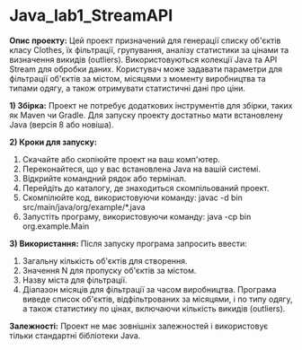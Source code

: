 # Java_lab1_StreamAPI
**Опис проекту:**
Цей проект призначений для генерації списку об'єктів класу Clothes, їх фільтрації, групування, аналізу статистики за цінами та визначення викидів (outliers). Використовуються колекції Java та API Stream для обробки даних. Користувач може задавати параметри для фільтрації об'єктів за містом, місяцями з моменту виробництва та типами одягу, а також отримувати статистичні дані про ціни.

**1) Збірка:** Проект не потребує додаткових інструментів для збірки, таких як Maven чи Gradle. Для запуску проекту достатньо мати встановлену Java (версія 8 або новіша).

**2) Кроки для запуску:**

1. Скачайте або скопіюйте проект на ваш комп'ютер.
2. Переконайтеся, що у вас встановлена Java на вашій системі.
3. Відкрийте командний рядок або термінал.
4. Перейдіть до каталогу, де знаходиться скомпільований проект.
5. Скомпілюйте код, використовуючи команду:
   javac -d bin src/main/java/org/example/*.java
6. Запустіть програму, використовуючи команду:
   java -cp bin org.example.Main
   
**3) Використання:**
Після запуску програма запросить ввести:

1. Загальну кількість об'єктів для створення.
2. Значення N для пропуску об'єктів за містом.
3. Назву міста для фільтрації.
4. Діапазон місяців для фільтрації за часом виробництва.
Програма виведе список об'єктів, відфільтрованих за місяцями, і по типу одягу, а також статистику по цінах, включаючи кількість викидів (outliers).

**Залежності:** Проект не має зовнішніх залежностей і використовує тільки стандартні бібліотеки Java.
